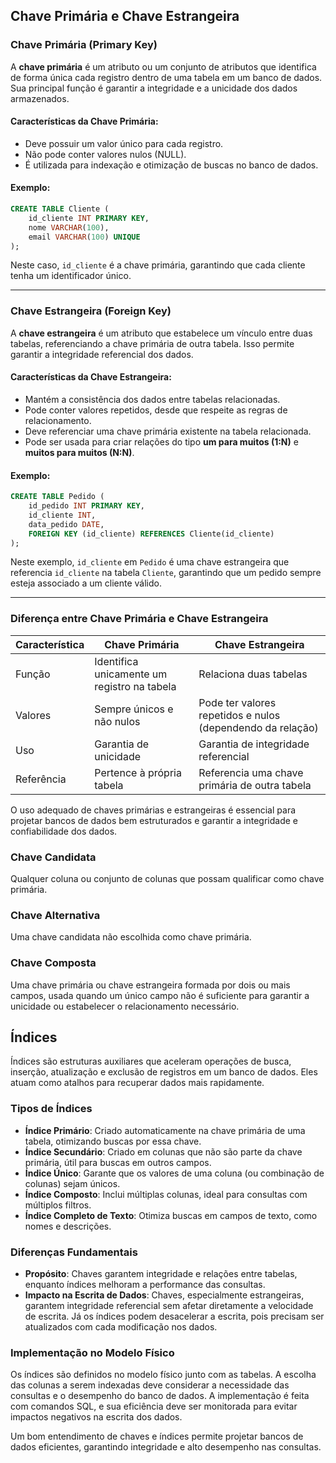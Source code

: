 ## Chave Primária e Chave Estrangeira

### Chave Primária (Primary Key)
A **chave primária** é um atributo ou um conjunto de atributos que identifica de forma única cada registro dentro de uma tabela em um banco de dados. Sua principal função é garantir a integridade e a unicidade dos dados armazenados.

#### Características da Chave Primária:
- Deve possuir um valor único para cada registro.
- Não pode conter valores nulos (NULL).
- É utilizada para indexação e otimização de buscas no banco de dados.

#### Exemplo:
```sql
CREATE TABLE Cliente (
    id_cliente INT PRIMARY KEY,
    nome VARCHAR(100),
    email VARCHAR(100) UNIQUE
);
```
Neste caso, `id_cliente` é a chave primária, garantindo que cada cliente tenha um identificador único.

---

### Chave Estrangeira (Foreign Key)
A **chave estrangeira** é um atributo que estabelece um vínculo entre duas tabelas, referenciando a chave primária de outra tabela. Isso permite garantir a integridade referencial dos dados.

#### Características da Chave Estrangeira:
- Mantém a consistência dos dados entre tabelas relacionadas.
- Pode conter valores repetidos, desde que respeite as regras de relacionamento.
- Deve referenciar uma chave primária existente na tabela relacionada.
- Pode ser usada para criar relações do tipo **um para muitos (1:N)** e **muitos para muitos (N:N)**.

#### Exemplo:
```sql
CREATE TABLE Pedido (
    id_pedido INT PRIMARY KEY,
    id_cliente INT,
    data_pedido DATE,
    FOREIGN KEY (id_cliente) REFERENCES Cliente(id_cliente)
);
```
Neste exemplo, `id_cliente` em `Pedido` é uma chave estrangeira que referencia `id_cliente` na tabela `Cliente`, garantindo que um pedido sempre esteja associado a um cliente válido.

---

### Diferença entre Chave Primária e Chave Estrangeira
| Característica | Chave Primária | Chave Estrangeira |
|---------------|--------------|----------------|
| Função | Identifica unicamente um registro na tabela | Relaciona duas tabelas |
| Valores | Sempre únicos e não nulos | Pode ter valores repetidos e nulos (dependendo da relação) |
| Uso | Garantia de unicidade | Garantia de integridade referencial |
| Referência | Pertence à própria tabela | Referencia uma chave primária de outra tabela |

O uso adequado de chaves primárias e estrangeiras é essencial para projetar bancos de dados bem estruturados e garantir a integridade e confiabilidade dos dados.

### Chave Candidata
Qualquer coluna ou conjunto de colunas que possam qualificar como chave primária.

### Chave Alternativa
Uma chave candidata não escolhida como chave primária.

### Chave Composta
Uma chave primária ou chave estrangeira formada por dois ou mais campos, usada quando um único campo não é suficiente para garantir a unicidade ou estabelecer o relacionamento necessário.

## Índices

Índices são estruturas auxiliares que aceleram operações de busca, inserção, atualização e exclusão de registros em um banco de dados. Eles atuam como atalhos para recuperar dados mais rapidamente.

### Tipos de Índices

- **Índice Primário**: Criado automaticamente na chave primária de uma tabela, otimizando buscas por essa chave.
- **Índice Secundário**: Criado em colunas que não são parte da chave primária, útil para buscas em outros campos.
- **Índice Único**: Garante que os valores de uma coluna (ou combinação de colunas) sejam únicos.
- **Índice Composto**: Inclui múltiplas colunas, ideal para consultas com múltiplos filtros.
- **Índice Completo de Texto**: Otimiza buscas em campos de texto, como nomes e descrições.

### Diferenças Fundamentais

- **Propósito**: Chaves garantem integridade e relações entre tabelas, enquanto índices melhoram a performance das consultas.
- **Impacto na Escrita de Dados**: Chaves, especialmente estrangeiras, garantem integridade referencial sem afetar diretamente a velocidade de escrita. Já os índices podem desacelerar a escrita, pois precisam ser atualizados com cada modificação nos dados.

### Implementação no Modelo Físico

Os índices são definidos no modelo físico junto com as tabelas. A escolha das colunas a serem indexadas deve considerar a necessidade das consultas e o desempenho do banco de dados. A implementação é feita com comandos SQL, e sua eficiência deve ser monitorada para evitar impactos negativos na escrita dos dados.

Um bom entendimento de chaves e índices permite projetar bancos de dados eficientes, garantindo integridade e alto desempenho nas consultas.
